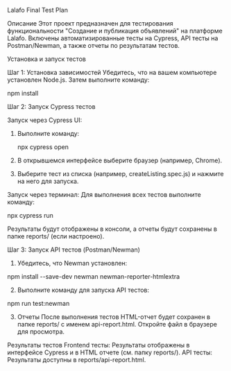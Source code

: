 Lalafo Final Test Plan

Описание
Этот проект предназначен для тестирования функциональности "Создание и публикация объявлений" на платформе Lalafo. Включены автоматизированные тесты на Cypress, API тесты на Postman/Newman, а также отчеты по результатам тестов.





Установка и запуск тестов

Шаг 1: Установка зависимостей
Убедитесь, что на вашем компьютере установлен Node.js. Затем выполните команду:

npm install




Шаг 2: Запуск Cypress тестов

Запуск через Cypress UI:
1. Выполните команду:

   npx cypress open

2. В открывшемся интерфейсе выберите браузер (например, Chrome).
3. Выберите тест из списка (например, createListing.spec.js) и нажмите на него для запуска.

Запуск через терминал:
Для выполнения всех тестов выполните команду:

npx cypress run

Результаты будут отображены в консоли, а отчеты будут сохранены в папке reports/ (если настроено).

Шаг 3: Запуск API тестов (Postman/Newman)

1. Убедитесь, что Newman установлен:

npm install --save-dev newman newman-reporter-htmlextra


2. Выполните команду для запуска API тестов:

npm run test:newman


3. Отчеты
После выполнения тестов HTML-отчет будет сохранен в папке reports/ с именем api-report.html. Откройте файл в браузере для просмотра.



Результаты тестов
Frontend тесты: Результаты отображены в интерфейсе Cypress и в HTML отчете (см. папку reports/).
API тесты: Результаты доступны в reports/api-report.html.
